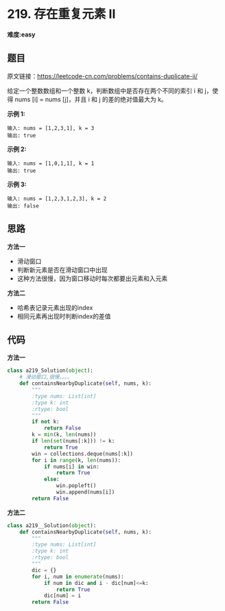 # 219. 存在重复元素 II
**难度:easy**
## 题目
原文链接：https://leetcode-cn.com/problems/contains-duplicate-ii/

给定一个整数数组和一个整数 k，判断数组中是否存在两个不同的索引 i 和 j，使得 nums [i] = nums [j]，并且 i 和 j 的差的绝对值最大为 k。

**示例 1:**
```
输入: nums = [1,2,3,1], k = 3
输出: true
```
**示例 2:**
```
输入: nums = [1,0,1,1], k = 1
输出: true
```
**示例 3:**
```
输入: nums = [1,2,3,1,2,3], k = 2
输出: false
```
## 思路
**方法一**
* 滑动窗口
* 判断新元素是否在滑动窗口中出现
* 这种方法很慢，因为窗口移动时每次都要出元素和入元素

**方法二**
* 哈希表记录元素出现的index
* 相同元素再出现时判断index的差值
## 代码
**方法一**
```python
class a219_Solution(object):
    # 滑动窗口,很慢。。。。
    def containsNearbyDuplicate(self, nums, k):
        """
        :type nums: List[int]
        :type k: int
        :rtype: bool
        """
        if not k:
            return False
        k = min(k, len(nums))
        if len(set(nums[:k])) != k:
            return True
        win = collections.deque(nums[:k])
        for i in range(k, len(nums)):
            if nums[i] in win:
                return True
            else:
                win.popleft()
                win.append(nums[i])
        return False
```
**方法二**
```python
class a219__Solution(object):
    def containsNearbyDuplicate(self, nums, k):
        """
        :type nums: List[int]
        :type k: int
        :rtype: bool
        """
        dic = {}
        for i, num in enumerate(nums):
            if num in dic and i - dic[num]<=k:
                return True
            dic[num] = i
        return False
```
